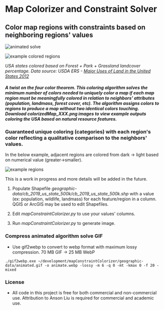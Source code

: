 # Map Colorizer and Constraint Solver

## Color map regions with constraints based on neighboring regions' values

![animated solve](https://raw.githubusercontent.com/ansonl/mapConstraintColorizerCutter/master/images/animated-solve.webp)

![example colored regions](https://raw.githubusercontent.com/ansonl/mapConstraintColorizerCutter/master/images/colorizedMap_forest_park_grassland_perc.png)

*USA states colored based on Forest + Park + Grassland landcover percentage. Data source: USDA ERS - [Major Uses of Land in the United States 2012](https://www.ers.usda.gov/publications/pub-details/?pubid=84879)*

##### A twist on the four color theorem. This coloring algorithm solves the minimum number of colors needed to uniquely color a map if each map region must be meaningfully colored in relation to neighbors' attributes (population, landmass, forest cover, etc). The algorithm assigns colors to regions to produce a map without two identical colors touching. Download *colorizedMap_XXX.png* images to view example outputs coloring the USA based on natural resource features.

### Guaranteed unique coloring (categories) with each region's color reflecting a qualitative comparison to the neighbors' values. 

In the below example, adjacent regions are colored from dark -> light based on numerical value (greater->smaller).

![example regions](https://raw.githubusercontent.com/ansonl/mapConstraintColorizerCutter/master/images/example-region-problem.png)

This is a work in progress and more details will be added in the future. 

1. Populate Shapefile *geographic-data/cb_2019_us_state_500k/cb_2019_us_state_500k.shp* with a value (ex: population, wildlife, landmass) for each feature/region in a column. QGIS or ArcGIS may be used to edit Shapefiles. 

2. Edit *mapConstraintColorizer.py* to use your values' columns. 

3. Run *mapConstraintColorizer.py* to generate image. 

### Compress animated algorithm solve GIF
- Use gif2webp to convert to webp format with maximum lossy compression. 70 MB GIF -> 25 MB WebP

```
./gif2webp.exe ~/development/mapConstraintColorizer/geographic-data/animated.gif -o animate.webp -lossy -m 6 -q 0 -mt -kmax 0 -f 20 -mixed
```

### License
- All code in this project is free for both commercial and non-commercial use. Attribution to Anson Liu is required for commercial and academic use.